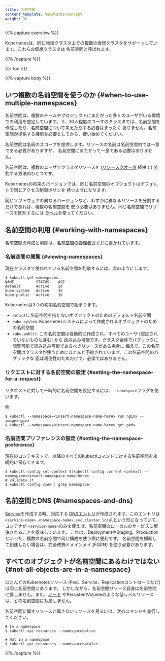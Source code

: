 ```yaml
---
title: 名前空間
content_template: templates/concept
weight: 30
---
```


{{% capture overview %}}

Kubernetesは、同じ物理クラスタ上での複数の仮想クラスタをサポートしています。これらの仮想クラスタは
名前空間と呼ばれます。

{{% /capture %}}

{{< toc >}}

{{% capture body %}}

## いつ複数の名前空間を使うのか {#when-to-use-multiple-namespaces}

名前空間は、複数のチームやプロジェクトにまたがった多くのユーザがいる環境での利用を想定しています。
2、30人程度のユーザのクラスタでは、名前空間を作成したり、名前空間について考えたりする必要はまったく
ありません。名前空間が提供する機能を必要としてから、使い始めてください。

名前空間は名前のスコープを提供します。リソースの名前は名前空間内では一意である必要がありますが、
名前空間にまたがって一意である必要はありません。

名前空間は、複数のユーザでクラスタリソースを ([リソースクオータ](/ja/docs/concepts/policy/resource-quotas/)
経由で) 分割する方法のひとつです。

Kubernetesの将来のバージョンでは、同じ名前空間のオブジェクトはデフォルトで同じアクセス制限ポリシを
持つようになります。

同じソフトウェアの異なるバージョンなど、わずかに異なるリソースを分割するだけであれば、複数の名前空間を
使う必要はありません。同じ名前空間でリソースを区別するには
[ラベル](/docs/concepts/overview/working-with-objects/labels/)を使ってください。

## 名前空間の利用 {#working-with-namespaces}

名前空間の作成と削除は、[名前空間の管理者ガイド](/docs/tasks/administer-cluster/namespaces/)に書かれています。

### 名前空間の閲覧 {#viewing-namespaces}

現在クラスタで使われている名前空間を列挙するには、次のようにします。

```shell
$ kubectl get namespaces
NAME          STATUS    AGE
default       Active    1d
kube-system   Active    1d
kube-public   Active    1d
```

Kubernetesは3つの初期名前空間で始まります。

   * `default`: 名前空間を持たないオブジェクトのためのデフォルト名前空間
   * `kube-system`: Kubernetesシステムによって作成されるオブジェクトのための名前空間
   * `kube-public`: この名前空間は自動的に作成され、すべてのユーザ (認証されていないものも含む) から
     読み込み可能です。クラスタ全体でパブリックに閲覧可能で読み込み可能であるべきリソースがある場合に
     備えて、この名前空間はクラスタが使うためにほとんど予約されています。この名前空間のパブリックな
     面は利便性のためだけで、必須ではありません。

### リクエストに対する名前空間の設定 {#setting-the-namespace-for-a-request}

リクエストに対して一時的に名前空間を設定するには、`--namespace`フラグを使います。

例:

```shell
$ kubectl --namespace=<insert-namespace-name-here> run nginx --image=nginx
$ kubectl --namespace=<insert-namespace-name-here> get pods
```

### 名前空間プリファレンスの設定 {#setting-the-namespace-preference}

現在のコンテキストで、以降のすべてのkubectlコマンドに対する名前空間を永続的に保存できます。

```shell
$ kubectl config set-context $(kubectl config current-context) --namespace=<insert-namespace-name-here>
# Validate it
$ kubectl config view | grep namespace:
```

## 名前空間とDNS {#namespaces-and-dns}

[Service](/docs/concepts/services-networking/service/)を作成する時、対応する
[DNSエントリ](/docs/concepts/services-networking/dns-pod-service/)が作成されます。このエントリは
`<service-name>.<namespace-name>.svc.cluster.local`という形になっていて、コンテナが
`<service-name>`のみを使えば、名前空間のローカルのサービスに解決されることを意味しています。
これは、DeploymentやStaging、Productionといった、複数の名前空間で同じ構成を使う際に便利です。
名前空間を横断して到達したい場合は、完全修飾ドメインメイ (FQDN) を使う必要があります。

## すべてのオブジェクトが名前空間にあるわけではない {#not-all-objects-are-in-a-namespace}

ほとんどのKubernetesリソース (Pod、Service、Replicationコントローラなど) は同じ名前空間にあります。
しかしながら、名前空間リソース自身は名前空間に属しません。また、[ノード](/ja/docs/concepts/architecture/nodes/)
やPersistentVolumeのような低レベルリソースは、どの名前空間にも属しません。

名前空間に属すリソースと属さないリソースを見るには、次のコマンドを実行してください。

```shell
# In a namespace
$ kubectl api-resources --namespaced=true

# Not in a namespace
$ kubectl api-resources --namespaced=false
```

{{% /capture %}}

